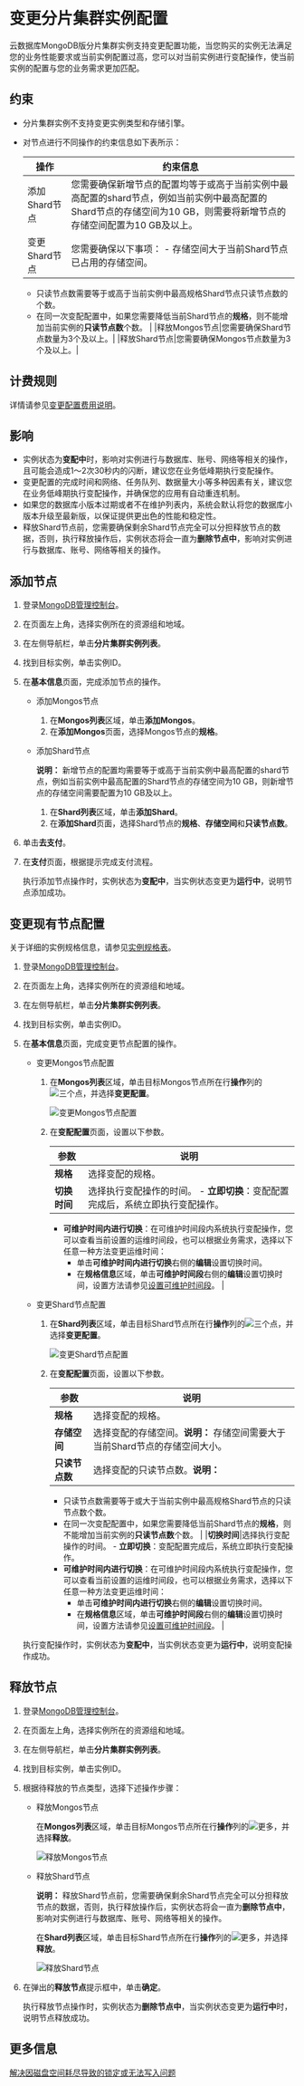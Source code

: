 # 变更分片集群实例配置

云数据库MongoDB版分片集群实例支持变更配置功能，当您购买的实例无法满足您的业务性能要求或当前实例配置过高，您可以对当前实例进行变配操作，使当前实例的配置与您的业务需求更加匹配。

## 约束

-   分片集群实例不支持变更实例类型和存储引擎。
-   对节点进行不同操作的约束信息如下表所示：

    |操作|约束信息|
    |--|----|
    |添加Shard节点|您需要确保新增节点的配置均等于或高于当前实例中最高配置的shard节点，例如当前实例中最高配置的Shard节点的存储空间为10 GB，则需要将新增节点的存储空间配置为10 GB及以上。|
    |变更Shard节点|您需要确保以下事项：    -   存储空间大于当前Shard节点已占用的存储空间。
    -   只读节点数需要等于或高于当前实例中最高规格Shard节点只读节点数的个数。
    -   在同一次变配配置中，如果您需要降低当前Shard节点的**规格**，则不能增加当前实例的**只读节点数**个数。 |
    |释放Mongos节点|您需要确保Shard节点数量为3个及以上。|
    |释放Shard节点|您需要确保Mongos节点数量为3个及以上。|


## 计费规则

详情请参见[变更配置费用说明](/cn.zh-CN/产品定价/变更配置费用说明.md)。

## 影响

-   实例状态为**变配中**时，影响对实例进行与数据库、账号、网络等相关的操作，且可能会造成1～2次30秒内的闪断，建议您在业务低峰期执行变配操作。
-   变更配置的完成时间和网络、任务队列、数据量大小等多种因素有关，建议您在业务低峰期执行变配操作，并确保您的应用有自动重连机制。
-   如果您的数据库小版本过期或者不在维护列表内，系统会默认将您的数据库小版本升级至最新版，以保证提供更出色的性能和稳定性。
-   释放Shard节点前，您需要确保剩余Shard节点完全可以分担释放节点的数据，否则，执行释放操作后，实例状态将会一直为**删除节点中**，影响对实例进行与数据库、账号、网络等相关的操作。

## 添加节点

1.  登录[MongoDB管理控制台](https://mongodb.console.aliyun.com/)。

2.  在页面左上角，选择实例所在的资源组和地域。

3.  在左侧导航栏，单击**分片集群实例列表**。

4.  找到目标实例，单击实例ID。

5.  在**基本信息**页面，完成添加节点的操作。

    -   添加Mongos节点
        1.  在**Mongos列表**区域，单击**添加Mongos**。
        2.  在**添加Mongos**页面，选择Mongos节点的**规格**。
    -   添加Shard节点

        **说明：** 新增节点的配置均需要等于或高于当前实例中最高配置的shard节点，例如当前实例中最高配置的Shard节点的存储空间为10 GB，则新增节点的存储空间需要配置为10 GB及以上。

        1.  在**Shard列表**区域，单击**添加Shard**。
        2.  在**添加Shard**页面，选择Shard节点的**规格**、**存储空间**和**只读节点数**。
6.  单击**去支付**。

7.  在**支付**页面，根据提示完成支付流程。

    执行添加节点操作时，实例状态为**变配中**，当实例状态变更为**运行中**，说明节点添加成功。


## 变更现有节点配置

关于详细的实例规格信息，请参见[实例规格表](/cn.zh-CN/产品简介/实例规格表.md)。

1.  登录[MongoDB管理控制台](https://mongodb.console.aliyun.com/)。

2.  在页面左上角，选择实例所在的资源组和地域。

3.  在左侧导航栏，单击**分片集群实例列表**。

4.  找到目标实例，单击实例ID。

5.  在**基本信息**页面，完成变更节点配置的操作。

    -   变更Mongos节点配置
        1.  在**Mongos列表**区域，单击目标Mongos节点所在行**操作**列的![三个点](https://static-aliyun-doc.oss-accelerate.aliyuncs.com/assets/img/zh-CN/7156819951/p13851.png)，并选择**变更配置**。

            ![变更Mongos节点配置](https://static-aliyun-doc.oss-accelerate.aliyuncs.com/assets/img/zh-CN/8626260261/p21057.png)

        2.  在**变配配置**页面，设置以下参数。

            |参数|说明|
            |--|--|
            |**规格**|选择变配的规格。|
            |**切换时间**|选择执行变配操作的时间。            -   **立即切换**：变配配置完成后，系统立即执行变配操作。
            -   **可维护时间内进行切换**：在可维护时间段内系统执行变配操作，您可以查看当前设置的运维时间段，也可以根据业务需求，选择以下任意一种方法变更运维时间：
                -   单击**可维护时间内进行切换**右侧的**编辑**设置切换时间。
                -   在**规格信息**区域，单击**可维护时间段**右侧的**编辑**设置切换时间，设置方法请参见[设置可维护时间段](/cn.zh-CN/用户指南/实例管理/设置可维护时间段.md)。 |

    -   变更Shard节点配置
        1.  在**Shard列表**区域，单击目标Shard节点所在行**操作**列的![三个点](https://static-aliyun-doc.oss-accelerate.aliyuncs.com/assets/img/zh-CN/7156819951/p13851.png)，并选择**变更配置**。

            ![变更Shard节点配置](https://static-aliyun-doc.oss-accelerate.aliyuncs.com/assets/img/zh-CN/8626260261/p21056.png)

        2.  在**变配配置**页面，设置以下参数。

            |参数|说明|
            |--|--|
            |**规格**|选择变配的规格。|
            |**存储空间**|选择变配的存储空间。**说明：** 存储空间需要大于当前Shard节点的存储空间大小。 |
            |**只读节点数**|选择变配的只读节点数。**说明：**

            -   只读节点数需要等于或大于当前实例中最高规格Shard节点的只读节点数个数。
            -   在同一次变配配置中，如果您需要降低当前Shard节点的**规格**，则不能增加当前实例的**只读节点数**个数。 |
            |**切换时间**|选择执行变配操作的时间。            -   **立即切换**：变配配置完成后，系统立即执行变配操作。
            -   **可维护时间内进行切换**：在可维护时间段内系统执行变配操作，您可以查看当前设置的运维时间段，也可以根据业务需求，选择以下任意一种方法变更运维时间：
                -   单击**可维护时间内进行切换**右侧的**编辑**设置切换时间。
                -   在**规格信息**区域，单击**可维护时间段**右侧的**编辑**设置切换时间，设置方法请参见[设置可维护时间段](/cn.zh-CN/用户指南/实例管理/设置可维护时间段.md)。 |

    执行变配操作时，实例状态为**变配中**，当实例状态变更为**运行中**，说明变配操作成功。


## 释放节点

1.  登录[MongoDB管理控制台](https://mongodb.console.aliyun.com/)。

2.  在页面左上角，选择实例所在的资源组和地域。

3.  在左侧导航栏，单击**分片集群实例列表**。

4.  找到目标实例，单击实例ID。

5.  根据待释放的节点类型，选择下述操作步骤：

    -   释放Mongos节点

        在**Mongos列表**区域，单击目标Mongos节点所在行**操作**列的![更多](https://static-aliyun-doc.oss-accelerate.aliyuncs.com/assets/img/zh-CN/7156819951/p13851.png)，并选择**释放**。

        ![释放Mongos节点](https://static-aliyun-doc.oss-accelerate.aliyuncs.com/assets/img/zh-CN/6724640261/p271817.png)

    -   释放Shard节点

        **说明：** 释放Shard节点前，您需要确保剩余Shard节点完全可以分担释放节点的数据，否则，执行释放操作后，实例状态将会一直为**删除节点中**，影响对实例进行与数据库、账号、网络等相关的操作。

        在**Shard列表**区域，单击目标Shard节点所在行**操作**列的![更多](https://static-aliyun-doc.oss-accelerate.aliyuncs.com/assets/img/zh-CN/7156819951/p13851.png)，并选择**释放**。

        ![释放Shard节点](https://static-aliyun-doc.oss-accelerate.aliyuncs.com/assets/img/zh-CN/5334640261/p271818.png)

6.  在弹出的**释放节点**提示框中，单击**确定**。

    执行释放节点操作时，实例状态为**删除节点中**，当实例状态变更为**运行中**时，说明节点释放成功。


## 更多信息

[解决因磁盘空间耗尽导致的锁定或无法写入问题](/cn.zh-CN/常见问题/性能和存储空间/MongoDB中磁盘空间耗尽导致无法写入问题.md)

